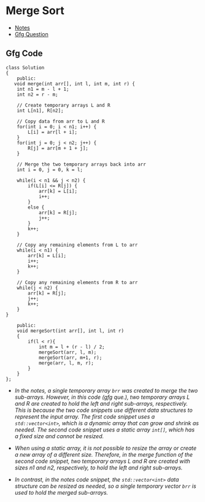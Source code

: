 # Merge Sort 
- [Notes](https://github.com/navgtcode/Sorting-Algorithms-/blob/main/Merge%20Sort.md) 
- [Gfg Question](https://practice.geeksforgeeks.org/problems/merge-sort/1?utm_source=gfg&utm_medium=article&utm_campaign=bottom_sticky_on_article)

## Gfg Code
````
class Solution
{
    public:
   void merge(int arr[], int l, int m, int r) {
    int n1 = m - l + 1;
    int n2 = r - m;

    // Create temporary arrays L and R
    int L[n1], R[n2];

    // Copy data from arr to L and R
    for(int i = 0; i < n1; i++) {
        L[i] = arr[l + i];
    }
    for(int j = 0; j < n2; j++) {
        R[j] = arr[m + 1 + j];
    }

    // Merge the two temporary arrays back into arr
    int i = 0, j = 0, k = l;

    while(i < n1 && j < n2) {
        if(L[i] <= R[j]) {
            arr[k] = L[i];
            i++;
        }
        else {
            arr[k] = R[j];
            j++;
        }
        k++;
    }

    // Copy any remaining elements from L to arr
    while(i < n1) {
        arr[k] = L[i];
        i++;
        k++;
    }

    // Copy any remaining elements from R to arr
    while(j < n2) {
        arr[k] = R[j];
        j++;
        k++;
    }
}

    public:
    void mergeSort(int arr[], int l, int r)
    {
        if(l < r){
            int m = l + (r - l) / 2;
            mergeSort(arr, l, m);
            mergeSort(arr, m+1, r);
            merge(arr, l, m, r);
        }
    }
};
````

- _In the notes, a single temporary array ``brr`` was created to merge the two sub-arrays. However, in this code (gfg que.), two temporary arrays L and R are created to hold the left and right sub-arrays, respectively. This is because the two code snippets use different data structures to represent the input array. The first code snippet uses a ``std::vector<int>``, which is a dynamic array that can grow and shrink as needed. The second code snippet uses a static array ``int[]``, which has a fixed size and cannot be resized._

- _When using a static array, it is not possible to resize the array or create a new array of a different size. Therefore, in the merge function of the second code snippet, two temporary arrays L and R are created with sizes n1 and n2, respectively, to hold the left and right sub-arrays._

- _In contrast, in the notes code snippet, the ``std::vector<int>`` data structure can be resized as needed, so a single temporary vector ``brr`` is used to hold the merged sub-arrays._
